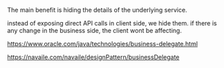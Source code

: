 

The main benefit is hiding the details of the underlying service.

instead of exposing direct API calls in client side, we hide them.
if there is any change in the business side, the client wont be affecting.




https://www.oracle.com/java/technologies/business-delegate.html

https://navaile.com/navaile/designPattern/businessDelegate


